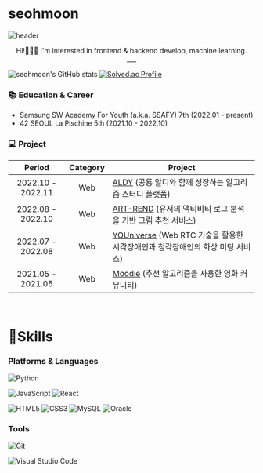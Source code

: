 # seohmoon
![header](https://capsule-render.vercel.app/api?type=Soft&color=DCF0BE&text=seohmoon👩🏻‍💻&fontSize=50&fontColor=353535)

<p align="center">
  Hi!🙋🏻‍♀️ I'm interested in frontend & backend develop, machine learning. <br />
  ___
</p>


![seohmoon's GitHub stats](https://github-readme-stats.vercel.app/api?username=seohmoon&show_icons=true&theme=radical)
[![Solved.ac Profile](http://mazassumnida.wtf/api/v2/generate_badge?boj=zzzppap)](https://solved.ac/zzzppap/)

### :books: Education & Career

- Samsung SW Academy For Youth (a.k.a. SSAFY) 7th (2022.01 - present)
- 42 SEOUL La Pischine 5th (2021.10 - 2022.10)



### 💻 Project

|      Period       |       Category        | Project                                                      |
| :---------------: | :-------------------: | ------------------------------------------------------------ |
| 2022.10 - 2022.11 |          Web          | [ALDY](https://github.com/seohmoon/aldy) (공룡 알디와 함께 성장하는 알고리즘 스터디 플랫폼) |
| 2022.08 - 2022.10 |          Web          | [ART-REND](https://github.com/seohmoon/art-rend) (유저의 액티비티 로그 분석을 기반 그림 추천 서비스) |
| 2022.07 - 2022.08 |          Web         | [YOUniverse](https://github.com/seohmoon/youniverse) (Web RTC 기술을 활용한 시각장애인과 청각장애인의 화상 미팅 서비스) |
| 2021.05 - 2021.05 |          Web          | [Moodie](https://github.com/seohmoon/moodie) (추천 알고리즘을 사용한 영화 커뮤니티) |


<br />


# 💪Skills
### Platforms & Languages

![Python](https://img.shields.io/badge/Python-3776AB.svg?&style=for-the-badge&logo=Python&logoColor=white)

![JavaScript](https://img.shields.io/badge/JavaScript-F7DF1E.svg?&style=for-the-badge&logo=JavaScript&logoColor=white)
![React](https://img.shields.io/badge/React-61DAFB?style=flat&logo=React&logoColor=white)


![HTML5](https://img.shields.io/badge/HTML5-E34F26.svg?&style=for-the-badge&logo=HTML5&logoColor=white)
![CSS3](https://img.shields.io/badge/CSS3-1572B6.svg?&style=for-the-badge&logo=CSS3&logoColor=white)
![MySQL](https://img.shields.io/badge/MySQL-4479A1.svg?&style=for-the-badge&logo=MySQL&logoColor=white)
![Oracle](https://img.shields.io/badge/Oracle-F80000.svg?&style=for-the-badge&logo=Oracle&logoColor=white)

### Tools
![Git](https://img.shields.io/badge/Git-F05032.svg?&style=for-the-badge&logo=Git&logoColor=white)

![Visual Studio Code](https://img.shields.io/badge/Visual%20Studio%20Code-007ACC.svg?&style=for-the-badge&logo=Visual%20Studio%20Code&logoColor=white)

